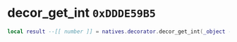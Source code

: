 # decor_get_int `0xDDDE59B5`

```lua
local result --[[ number ]] = natives.decorator.decor_get_int(_object --[[ number ]], _decorname --[[ string ]])
```